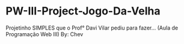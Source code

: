 # PW-III-Project-Jogo-Da-Velha
Projetinho SIMPLES que o Prof° Davi Vilar pediu para fazer... (Aula de Programação Web III)
By: Chev
